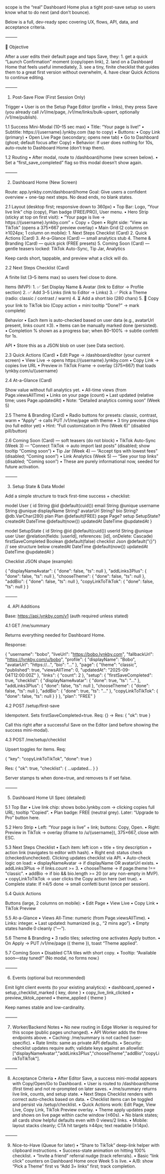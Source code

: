 scope is the “real” Dashboard Home plus a tight post-save setup so users know what to do next (and don’t bounce).

Below is a full, dev-ready spec covering UX, flows, API, data, and acceptance criteria.

⸻

🎯 Objective

After a user edits their default page and taps Save, they:
	1.	get a quick “Launch Confirmation” moment (copy/open link),
	2.	land on a Dashboard Home that feels useful immediately,
	3.	see a tiny, finite checklist that guides them to a great first version without overwhelm,
	4.	have clear Quick Actions to continue editing.

⸻

1) Post-Save Flow (First Session Only)

Trigger
	•	User is on the Setup Page Editor (profile + links), they press Save (you already call /v1/me/page, /v1/me/links/bulk-upsert, optionally /v1/me/publish).

1.1 Success Mini-Modal (10–15 sec max)
	•	Title: “Your page is live!”
	•	Subtitle: https://{username}.lynkby.com (tap to copy)
	•	Buttons:
	•	Copy Link (primary)
	•	Open Live Page (secondary; opens new tab)
	•	Go to Dashboard (ghost; default focus after Copy)
	•	Behavior: If user does nothing for 10s, auto-route to Dashboard Home (don’t trap them).

1.2 Routing
	•	After modal, route to /dashboard/home (new screen below).
	•	Set a “first_save_completed” flag so this modal doesn’t show again.

⸻

2) Dashboard Home (New Screen)

Route: app.lynkby.com/dashboard/home
Goal: Give users a confident overview + one-tap next steps. No dead ends, no blank states.

2.1 Layout (desktop first; responsive down to 360px)
	•	Top Bar: Logo, “Your live link” chip (copy), Plan badge (FREE/PRO), User menu.
	•	Hero Strip (sticky at top on first visit):
	•	“Your page is live → https://{username}.lynkby.com” + Copy + Open
	•	Right side: “View as TikTok” (opens a 375×667 preview overlay)
	•	Main Grid (2 columns on ≥1024px; 1 column on mobile):
	1.	Next Steps Checklist (Card)
	2.	Quick Actions (Card)
	3.	At-a-Glance (Card) — small analytics stub
	4.	Theme & Branding (Card) — quick pick (FREE presets)
	5.	Coming Soon (Card) — gentle teasers locked: TikTok Auto-Sync, Tip Jar, Analytics

Keep cards short, tappable, and preview what a click will do.

2.2 Next Steps Checklist (Card)

A finite list (3–5 items max) so users feel close to done.

Items (MVP):
	1.	✅ Set Display Name & Avatar (link to Editor → Profile section)
	2.	✅ Add 3–5 Links (link to Editor → Links)
	3.	✅ Pick a Theme (radio: classic / contrast / warm)
	4.	⏳ Add a short bio (280 chars)
	5.	🎉 Copy your link to TikTok bio (Copy action + mini tooltip “Done?” → mark complete)

Behavior
	•	Each item is auto-checked based on user data (e.g., avatarUrl present, links count ≥3).
	•	Items can be manually marked done (persisted).
	•	Completion % shown as a progress bar; when 80–100% → subtle confetti for 1s.

API
	•	Store this as a JSON blob on user (see Data section).

2.3 Quick Actions (Card)
	•	Edit Page → /dashboard/editor (your current screen)
	•	View Live → opens https://{username}.lynkby.com
	•	Copy Link → copies live URL
	•	Preview in TikTok Frame → overlay (375×667) that loads lynkby.com/u/{username}

2.4 At-a-Glance (Card)

Show value without full analytics yet.
	•	All-time views (from Page.viewsAllTime)
	•	Links on your page (count)
	•	Last updated (relative time; uses Page.updatedAt)
	•	Note: “Detailed analytics coming soon” (Week 5)

2.5 Theme & Branding (Card)
	•	Radio buttons for presets: classic, contrast, warm
	•	“Apply” → calls PUT /v1/me/page with theme
	•	3 tiny preview chips (no full editor yet)
	•	Hint: “Full customization in Pro (Week 6)” (disabled pill/button)

2.6 Coming Soon (Card) — soft teasers (do not block)
	•	TikTok Auto-Sync (Week 3) — “Connect TikTok → auto import last posts” (disabled; show tooltip “Coming soon”)
	•	Tip Jar (Week 4) — “Accept tips with lowest fees” (disabled; “Coming soon”)
	•	Link Analytics (Week 5) — “See your top links” (disabled; “Coming soon”)
	•	These are purely informational now, seeded for future activation.

⸻

3) Setup State & Data Model

Add a simple structure to track first-time success + checklist:

model User {
  id            String   @id @default(cuid())
  email         String   @unique
  username      String   @unique
  displayName   String?
  avatarUrl     String?
  bio           String?  @db.VarChar(280)
  plan          Plan     @default(FREE)
  page          Page?
  setup         SetupState?
  createdAt     DateTime @default(now())
  updatedAt     DateTime @updatedAt
}

model SetupState {
  id                    String   @id @default(cuid())
  userId                String   @unique
  user                  User     @relation(fields: [userId], references: [id], onDelete: Cascade)
  firstSaveCompleted    Boolean  @default(false)
  checklist             Json     @default("{}") // see structure below
  createdAt             DateTime @default(now())
  updatedAt             DateTime @updatedAt
}

Checklist JSON shape (example):

{
  "displayNameAvatar": { "done": false, "ts": null },
  "addLinks3Plus": { "done": false, "ts": null },
  "chooseTheme": { "done": false, "ts": null },
  "addBio": { "done": false, "ts": null },
  "copyLinkToTikTok": { "done": false, "ts": null }
}


⸻

4) API Additions

Base: https://api.lynkby.com/v1 (auth required unless stated)

4.1 GET /me/summary

Returns everything needed for Dashboard Home.

Response:

{
  "username": "bobo",
  "liveUrl": "https://bobo.lynkby.com",
  "fallbackUrl": "https://lynkby.com/u/bobo",
  "profile": {
    "displayName": "Bobo",
    "avatarUrl": "https://...",
    "bio": "..."
  },
  "page": {
    "theme": "classic",
    "published": true,
    "viewsAllTime": 0,
    "updatedAt": "2025-09-04T12:00:00Z"
  },
  "links": { "count": 2 },
  "setup": {
    "firstSaveCompleted": true,
    "checklist": {
      "displayNameAvatar": { "done": true, "ts": "..." },
      "addLinks3Plus": { "done": false, "ts": null },
      "chooseTheme": { "done": false, "ts": null },
      "addBio": { "done": true, "ts": "..." },
      "copyLinkToTikTok": { "done": false, "ts": null }
    }
  },
  "plan": "FREE"
}

4.2 POST /setup/first-save

Idempotent. Sets firstSaveCompleted=true.
Req: {} → Res: { "ok": true }

Call this right after a successful Save on the Editor (and before showing the success mini-modal).

4.3 POST /me/setup/checklist

Upsert toggles for items.
Req:

{ "key": "copyLinkToTikTok", "done": true }

Res: { "ok": true, "checklist": { ...updated... } }

Server stamps ts when done=true, and removes ts if set false.

⸻

5) Dashboard Home UI Spec (detailed)

5.1 Top Bar
	•	Live link chip: shows bobo.lynkby.com → clicking copies full URL; tooltip “Copied”.
	•	Plan badge: FREE (neutral grey). Later: “Upgrade to Pro” button here.

5.2 Hero Strip
	•	Left: “Your page is live” + link; buttons: Copy, Open.
	•	Right: Preview in TikTok → overlay (iframe to /u/{username}), 375×667, close with ESC.

5.3 Next Steps Checklist
	•	Each item: left icon + title + tiny description + action link (navigates to editor with hash).
	•	Right end: status check (checked/unchecked). Clicking updates checklist via API.
	•	Auto-check logic on load:
	•	displayNameAvatar → if displayName OR avatarUrl exists.
	•	addLinks3Plus → if links.count >= 3.
	•	chooseTheme → if page.theme !== "classic".
	•	addBio → if bio && bio.length >= 20 (or any non-empty in MVP).
	•	copyLinkToTikTok → user clicks the Copy action here (set true).
	•	Complete state: If ≥4/5 done → small confetti burst (once per session).

5.4 Quick Actions

Buttons (large, 2 columns on mobile):
	•	Edit Page
	•	View Live
	•	Copy Link
	•	TikTok Preview

5.5 At-a-Glance
	•	Views All-Time: numeric (from Page.viewsAllTime).
	•	Links: integer.
	•	Last updated: humanized (e.g., “2 mins ago”).
	•	Empty states handle 0 cleanly (“—”).

5.6 Theme & Branding
	•	3 radio tiles; selecting one activates Apply button.
	•	On Apply → PUT /v1/me/page ({ theme }), toast “Theme applied”.

5.7 Coming Soon
	•	Disabled CTA tiles with short copy.
	•	Tooltip: “Available soon—stay tuned!”
(No modal, no forms now.)

⸻

6) Events (optional but recommended)

Emit light client events (to your existing analytics):
	•	dashboard_opened
	•	setup_checklist_marked { key, done }
	•	copy_live_link_clicked
	•	preview_tiktok_opened
	•	theme_applied { theme }

Keep names stable and low-cardinality.

⸻

7) Worker/Backend Notes
	•	No new routing in Edge Worker is required for this scope (public pages unchanged).
	•	API Worker adds the three endpoints above.
	•	Caching: /me/summary is not cached (user-specific).
	•	Rate limits: same as private API defaults.
	•	Security: checklist updates require auth; validate keys against an allowlist:
["displayNameAvatar","addLinks3Plus","chooseTheme","addBio","copyLinkToTikTok"].

⸻

8) Acceptance Criteria
	•	After Editor Save, a success mini-modal appears with Copy/Open/Go to Dashboard.
	•	User is routed to /dashboard/home (first time) and not re-prompted on later saves.
	•	/me/summary returns live link, counts, and setup state.
	•	Next Steps Checklist renders with correct auto-checks based on data.
	•	Checklist items can be toggled and persist via /setup/checklist.
	•	Quick Actions work: Edit Page, View Live, Copy Link, TikTok Preview overlay.
	•	Theme apply updates page and shows on live page within cache window (≤60s).
	•	No blank states; all cards show helpful defaults even with 0 views/2 links.
	•	Mobile: layout stacks cleanly; CTA hit targets ≥44px; text readable (≥14px).

⸻

9) Nice-to-Have (Queue for later)
	•	“Share to TikTok” deep-link helper with clipboard instructions.
	•	Success-state animation on hitting 100% checklist.
	•	“Invite a friend” referral nudge (track referrals).
	•	Basic “link click” counters on Dashboard Home once Week 5 is live.
	•	A/B: show “Pick a Theme” first vs “Add 3+ links” first; track completion.

